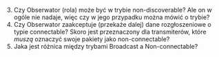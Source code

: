 3. Czy Obserwator (rola) może być w trybie non-discoverable? Ale on w ogóle nie nadaje, więc czy w jego przypadku można mówić o trybie?
4. Czy Obserwator zaakceptuje (przekaże dalej) dane rozgłoszeniowe o typie connectable? Skoro jest przeznaczony dla transmiterów, które *muszą* oznaczyć swoje pakiety jako non-connectable?
6. Jaka jest różnica między trybami Broadcast a Non-connectable?
